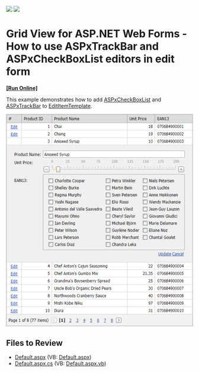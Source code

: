 <!-- default badges list -->
[![](https://img.shields.io/badge/Open_in_DevExpress_Support_Center-FF7200?style=flat-square&logo=DevExpress&logoColor=white)](https://supportcenter.devexpress.com/ticket/details/E3804)
[![](https://img.shields.io/badge/📖_How_to_use_DevExpress_Examples-e9f6fc?style=flat-square)](https://docs.devexpress.com/GeneralInformation/403183)
<!-- default badges end -->

# Grid View for ASP.NET Web Forms - How to use ASPxTrackBar and ASPxCheckBoxList editors in edit form
<!-- run online -->
**[[Run Online]](https://codecentral.devexpress.com/e3804/)**
<!-- run online end -->

This example demonstrates how to add [ASPxCheckBoxList](https://docs.devexpress.com/AspNet/DevExpress.Web.ASPxCheckBoxList) and [ASPxTrackBar](https://docs.devexpress.com/AspNet/DevExpress.Web.ASPxCheckBoxList) to [EditItemTemplate](https://docs.devexpress.com/AspNet/DevExpress.Web.GridViewDataColumn.EditItemTemplate).

![](grid-edit-form-with-trackbar.png)

## Files to Review

* [Default.aspx](./CS/WebSite/Default.aspx) (VB: [Default.aspx](./VB/WebSite/Default.aspx))
* [Default.aspx.cs](./CS/WebSite/Default.aspx.cs) (VB: [Default.aspx.vb](./VB/WebSite/Default.aspx.vb))
